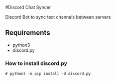 #Discord Chat Syncer

Discord Bot to sync text channels between servers

## Requirements

* python3
* discord.py

### How to install discord.py

```
# python3 -m pip install -U discord.py
```